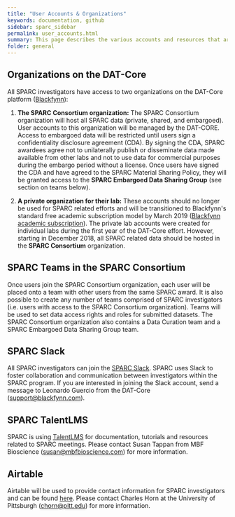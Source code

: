 ```yaml
---
title: "User Accounts & Organizations"
keywords: documentation, github
sidebar: sparc_sidebar
permalink: user_accounts.html
summary: This page describes the various accounts and resources that are available to the SPARC investigators.
folder: general
---
```


## Organizations on the DAT-Core
All SPARC investigators have access to two organizations on the DAT-Core platform ([Blackfynn](https://app.blackfynn.io)):

1. **The SPARC Consortium organization:** 
The SPARC Consortium organization will host all SPARC data (private, shared, and embargoed). User accounts to this organization will be managed by the DAT-CORE. Access to embargoed data will be restricted until users sign a confidentiality disclosure agreement (CDA). By signing the CDA, SPARC awardees agree not to unilaterally publish or disseminate data made available from other labs and not to use data for commercial purposes during the embargo period without a license. Once users have signed the CDA and have agreed to the SPARC Material Sharing Policy, they will be granted access to the **SPARC Embargoed Data Sharing Group** (see section on teams below).

2. **A private organization for their lab:** 
These accounts should no longer be used for SPARC related efforts and will be transitioned to Blackfynn's standard free academic subscription model by March 2019 ([Blackfynn academic subscription](https://www.blackfynn.com/academia)). The private lab accounts were created for individual labs during the first year of the DAT-Core effort. However, starting in December 2018, all SPARC related data should be hosted in the **SPARC Consortium** organization.

## SPARC Teams in the SPARC Consortium
Once users join the SPARC Consortium organization, each user will be placed onto a team with other users from the same SPARC award. It is also possible to create any number of teams comprised of SPARC investigators (i.e. users with access to the SPARC Consortium organization). Teams will be used to set data access rights and roles for submitted datasets. The SPARC Consortium organization also contains a Data Curation team and a SPARC Embargoed Data Sharing Group team.

## SPARC Slack
All SPARC investigators can join the [SPARC Slack](https://nih-sparc.slack.com). SPARC uses Slack to foster collaboration and communication between investigators within the SPARC program. If you are interested in joining the Slack account, send a message to Leonardo Guercio from the DAT-Core (support@blackfynn.com).

## SPARC TalentLMS
SPARC is using [TalentLMS](https://datathon-learnwithsparc.talentlms.com/) for documentation, tutorials and resources related to SPARC meetings. Please contact Susan Tappan from MBF Bioscience (susan@mbfbioscience.com) for more information.

## Airtable
Airtable will be used to provide contact information for SPARC investigators and can be found [here](https://airtable.com/tblFGEvUoTbbG6tJy/viwWBpydzfYQsvNFz). Please contact Charles Horn at the University of Pittsburgh (chorn@pitt.edu) for more information.

